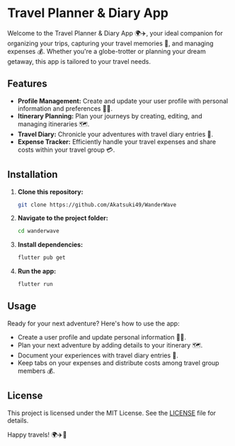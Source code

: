 
# Travel Planner & Diary App

Welcome to the Travel Planner & Diary App 🌍✈️, your ideal companion for organizing your trips, capturing your travel memories 📸, and managing expenses 💰. Whether you're a globe-trotter or planning your dream getaway, this app is tailored to your travel needs.

## Features

- **Profile Management:** Create and update your user profile with personal information and preferences 🙋‍♂️.
- **Itinerary Planning:** Plan your journeys by creating, editing, and managing itineraries 🗺️.
- **Travel Diary:** Chronicle your adventures with travel diary entries 📖.
- **Expense Tracker:** Efficiently handle your travel expenses and share costs within your travel group 💳.

## Installation

1. **Clone this repository:**

   ```bash
   git clone https://github.com/Akatsuki49/WanderWave
   ```

2. **Navigate to the project folder:**

   ```bash
   cd wanderwave
   ```

3. **Install dependencies:**

   ```bash
   flutter pub get
   ```

4. **Run the app:**

   ```bash
   flutter run
   ```

## Usage

Ready for your next adventure? Here's how to use the app:

- Create a user profile and update personal information 🙋‍♀️.
- Plan your next adventure by adding details to your itinerary 🗺️.
- Document your experiences with travel diary entries 📖.
- Keep tabs on your expenses and distribute costs among travel group members 💰.

## License

This project is licensed under the MIT License. See the [LICENSE](LICENSE) file for details.

Happy travels! 🌍✈️📸
```


